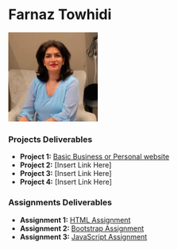 # Farnaz Towhidi 
<img src="./assets/FarnazTowhidi.jpeg" style="width:180px"/>

### Projects Deliverables

- **Project 1:** [Basic Business or Personal website](./Assignments/Project_1_Basic%20Business%20or%20Personal%20Website.pdf)
- **Project 2:** [Insert Link Here]
- **Project 3:** [Insert Link Here]
- **Project 4:** [Insert Link Here]

### Assignments Deliverables

- **Assignment 1:** [HTML Assignment](./Assignments/Assignment_Html.pdf)
- **Assignment 2:** [Bootstrap Assignment](./Assignments/Assignment_Html.pdf)
- **Assignment 3:** [JavaScript Assignment](./Assignments/Assinment_Javascrip2_function.pdf)
